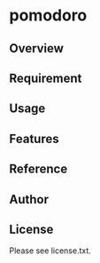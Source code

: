 # pomodoro 

## Overview


## Requirement


## Usage


## Features


## Reference


## Author


## License

Please see license.txt.
